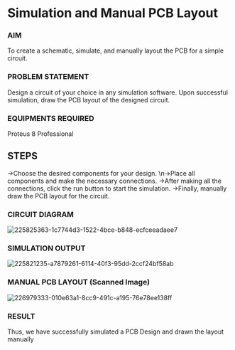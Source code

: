 # Simulation and Manual PCB Layout

### AIM
To create a schematic, simulate, and manually layout the PCB for a simple circuit.

### PROBLEM STATEMENT
Design a circuit of your choice in any simulation software. Upon successful simulation, draw the PCB layout of the designed circuit.

### EQUIPMENTS REQUIRED
Proteus 8 Professional

## STEPS
->Choose the desired components for your design.
\n->Place all components and make the necessary connections.
->After making all the connections, click the run button to start the simulation.
->Finally, manually draw the PCB layout for the circuit.


### CIRCUIT DIAGRAM
![225825363-1c7744d3-1522-4bce-b848-ecfceeadaee7](https://user-images.githubusercontent.com/75235022/227725875-33438606-948e-439d-b35d-345aa0109291.png)

### SIMULATION OUTPUT
![225821235-a7879261-6114-40f3-95dd-2ccf24bf58ab](https://user-images.githubusercontent.com/75235022/227725882-668866c1-abe5-4f80-8b95-725d7e885f68.png)

### MANUAL PCB LAYOUT (Scanned Image)
![226979333-010e63a1-8cc9-491c-a195-76e78ee138ff](https://user-images.githubusercontent.com/75235022/227725891-ea4f61d6-1554-4b7d-a723-b48c313f12b4.jpg)

### RESULT
Thus, we have successfully simulated a PCB Design and drawn the layout manually
